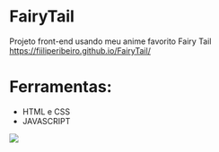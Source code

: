 # FairyTail
Projeto front-end usando meu anime favorito Fairy Tail 
https://fiiliperibeiro.github.io/FairyTail/

# Ferramentas:

- HTML e CSS
- JAVASCRIPT

<img src="https://cdn.discordapp.com/attachments/1078878078467592255/1161115681635450890/image.png?ex=6537203e&is=6524ab3e&hm=f1b59feaf110697962abb8ed0aa4cd6f0a11fa86935c46c0d20194097bd20658&">

